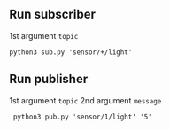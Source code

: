 ## Run subscriber
1st argument `topic`
```
python3 sub.py 'sensor/+/light'
```

## Run publisher
1st argument `topic`
2nd argument `message`
```
 python3 pub.py 'sensor/1/light' '5'
```